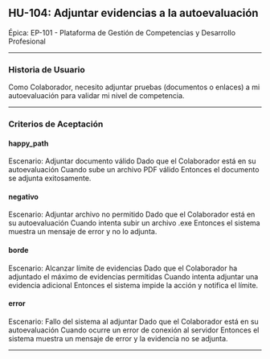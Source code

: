 ## HU-104: Adjuntar evidencias a la autoevaluación

Épica: EP-101 - Plataforma de Gestión de Competencias y Desarrollo Profesional  

---

### Historia de Usuario

Como Colaborador, necesito adjuntar pruebas (documentos o enlaces) a mi autoevaluación para validar mi nivel de competencia.

---

### Criterios de Aceptación

#### happy_path
Escenario: Adjuntar documento válido
  Dado que el Colaborador está en su autoevaluación
  Cuando sube un archivo PDF válido
  Entonces el documento se adjunta exitosamente.

#### negativo
Escenario: Adjuntar archivo no permitido
  Dado que el Colaborador está en su autoevaluación
  Cuando intenta subir un archivo .exe
  Entonces el sistema muestra un mensaje de error y no lo adjunta.

#### borde
Escenario: Alcanzar límite de evidencias
  Dado que el Colaborador ha adjuntado el máximo de evidencias permitidas
  Cuando intenta adjuntar una evidencia adicional
  Entonces el sistema impide la acción y notifica el límite.

#### error
Escenario: Fallo del sistema al adjuntar
  Dado que el Colaborador está en su autoevaluación
  Cuando ocurre un error de conexión al servidor
  Entonces el sistema muestra un mensaje de error y la evidencia no se adjunta.

---

